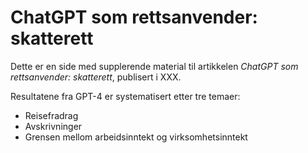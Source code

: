 # ChatGPT som rettsanvender: skatterett

Dette er en side med supplerende material til artikkelen *ChatGPT som rettsanvender: skatterett*, publisert i XXX.

Resultatene fra GPT-4 er systematisert etter tre temaer:
- Reisefradrag
- Avskrivninger
- Grensen mellom arbeidsinntekt og virksomhetsinntekt
